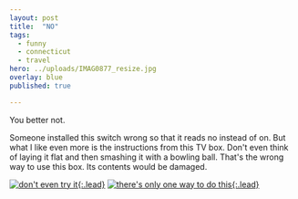 ```yaml
---
layout: post
title:  "NO"
tags:
  - funny
  - connecticut
  - travel
hero: ../uploads/IMAG0877_resize.jpg
overlay: blue
published: true

---
```


You better not.

Someone installed this switch wrong so that it reads no instead of on. But what I like even more is the instructions from this TV box. Don't even think of laying it flat and then smashing it with a bowling ball. That's the wrong way to use this box. Its contents would be damaged.

[![don't even try it](../uploads/IMAG0877_resize.jpg){:.lead}](../uploads/IMAG0877.jpg)
[![there's only one way to do this](../uploads/IMAG0958_resize.jpg){:.lead}](../uploads/IMAG0958.jpg)